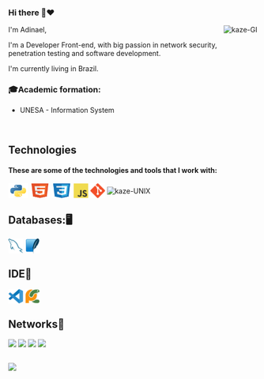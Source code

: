 ### Hi there 👋❤️
<img align="right" alt="kaze-GI" height="280" src="https://64.media.tumblr.com/2cbf804deea835f088167ac8ec5ca8f5/913e6199fe8fe007-b6/s640x960/207d850b7b235d12aa8a3fb8a297a10327bf24d6.gifv">
 I'm Adinael, 
 
I'm a Developer Front-end, with big passion in network security, penetration testing and software development.

I'm currently living in Brazil.

### 🎓Academic formation:
  - UNESA - Information System

<div style="display: inline_block"><br>
  <h2>Technologies<h4>These are some of the technologies and tools that I work with:</h4></h2>
  <img align="center" alt="kaze-Python" height="30" width="40" src="https://raw.githubusercontent.com/devicons/devicon/master/icons/python/python-original.svg">
<img align="center" alt="kaze-HTML" height="30" width="40" src="https://raw.githubusercontent.com/devicons/devicon/master/icons/html5/html5-original.svg">
<img align="center" alt="kaze-CSS" height="30" width="40" src="https://raw.githubusercontent.com/devicons/devicon/master/icons/css3/css3-original.svg">
<img align="center" alt="kaze-JS" height="30" widht="40" src="https://raw.githubusercontent.com/devicons/devicon/master/icons/javascript/javascript-original.svg">
<img align="center" alt="kaze-GIT" height="30" widht="40" src="https://raw.githubusercontent.com/devicons/devicon/master/icons/git/git-original.svg">
<img align="center" alt="kaze-UNIX" height="30" widht="40" src="https://camo.githubusercontent.com/0d57a1013ca687b2df81dc1652bf33293b0d9e43d4745d7e70f33b0c79fef474/68747470733a2f2f70726f66696c696e61746f722e7269736861762e6465762f736b696c6c732d6173736574732f6c696e75782d6f726967696e616c2e737667">   
</div>
    <div>
    <h2>Databases:🖥️</h2>
      <img align="center" alt="kaze-MYSQL" height="30" widht="40" src="https://raw.githubusercontent.com/devicons/devicon/master/icons/mysql/mysql-original.svg">
      <img align="center" alt="kaze-SQLITE" height="30" widht="40" src="https://raw.githubusercontent.com/devicons/devicon/master/icons/sqlite/sqlite-original.svg">
</div>

<div>
  <h2>IDE🚀</h2>
  <img align="center" alt="kaze-VSC" height="30" widht="40" src="https://raw.githubusercontent.com/devicons/devicon/master/icons/vscode/vscode-original.svg">
  <img align="center" alt="kaze-PY" height="30" widht="40" src="https://raw.githubusercontent.com/devicons/devicon/master/icons/pycharm/pycharm-original.svg">
  </div>

<div>
  <h2>Networks📌</h2><a href="https://www.linkedin.com/in/adinael-abreu-9594b8160" target="_blank"><img src="https://img.shields.io/badge/-LinkedIn-%230077B5?style=for-the-badge&logo=linkedin&logoColor=white" target="_blank"></a> 
    <a href="https://www.instagram.com/adinael.abreu/" target="_blank"><img src="https://img.shields.io/badge/-Instagram-%23E4405F?style=for-the-badge&logo=instagram&logoColor=white" target="_blank"></a> 
    <a href="https://www.youtube.com/c/AdinaelAbreu" target="_blank"><img src="https://img.shields.io/badge/YouTube-FF0000?style=for-the-badge&logo=youtube&logoColor=white" target="_blank"></a>
    <a href="https://www.twitch.tv/kazehaia" target="_blank"><img src="https://img.shields.io/badge/Twitch-9146FF?style=for-the-badge&logo=twitch&logoColor=white" target="_blank"></a>
 
 ##
 
<img height="150em" src="https://github-readme-stats.vercel.app/api?username=kazehaia&theme=blue-green"/>
</div>

